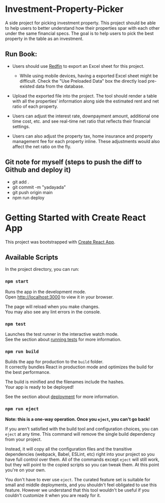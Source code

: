 # Investment-Property-Picker

A side project for picking investment property. This project should be able to help users to better understand how their properties spar with each other under the same financial specs. The goal is to help users to pick the best property in the table as an investment.

## Run Book:

- Users should use [Redfin](https://www.redfin.com/) to export an Excel sheet for this project.

    - While using mobile devices, having a exported Excel sheet might be difficult. Check the "Use Preloaded Data" box the directly load pre-existed data from the database.

- Upload the exported file into the project. The tool should render a table with all the properties' information along side the estimated rent and net ratio of each property.

- Users can adjust the interest rate, downpayment amount, additional one time cost, etc. and see real-time net ratio that reflects their financial settings.

- Users can also adjust the property tax, home insurance and property management fee for each property inline. These adjustments would also affect the net ratio on the fly.

## Git note for myself (steps to push the diff to Github and deploy it)
- git add .
- git commit -m "yadayada"
- git push origin main 
- npm run deploy

# Getting Started with Create React App

This project was bootstrapped with [Create React App](https://github.com/facebook/create-react-app).

## Available Scripts

In the project directory, you can run:

### `npm start`

Runs the app in the development mode.\
Open [http://localhost:3000](http://localhost:3000) to view it in your browser.

The page will reload when you make changes.\
You may also see any lint errors in the console.

### `npm test`

Launches the test runner in the interactive watch mode.\
See the section about [running tests](https://facebook.github.io/create-react-app/docs/running-tests) for more information.

### `npm run build`

Builds the app for production to the `build` folder.\
It correctly bundles React in production mode and optimizes the build for the best performance.

The build is minified and the filenames include the hashes.\
Your app is ready to be deployed!

See the section about [deployment](https://facebook.github.io/create-react-app/docs/deployment) for more information.

### `npm run eject`

**Note: this is a one-way operation. Once you `eject`, you can't go back!**

If you aren't satisfied with the build tool and configuration choices, you can `eject` at any time. This command will remove the single build dependency from your project.

Instead, it will copy all the configuration files and the transitive dependencies (webpack, Babel, ESLint, etc) right into your project so you have full control over them. All of the commands except `eject` will still work, but they will point to the copied scripts so you can tweak them. At this point you're on your own.

You don't have to ever use `eject`. The curated feature set is suitable for small and middle deployments, and you shouldn't feel obligated to use this feature. However we understand that this tool wouldn't be useful if you couldn't customize it when you are ready for it.
